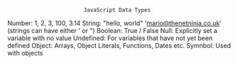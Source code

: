                   
                
                  
                  
                            JavaScript Data Types



Number:       1, 2, 3, 100, 3.14
String:       "hello, world"  'mario@thenetninja.co.uk'  (strings can have either ' or ")
Boolean:      True / False
Null:         Explicitly set a variable with no value
Undefined:    For variables that have not yet been defined
Object:       Arrays, Object Literals, Functions, Dates etc.
Symnbol:      Used with objects
